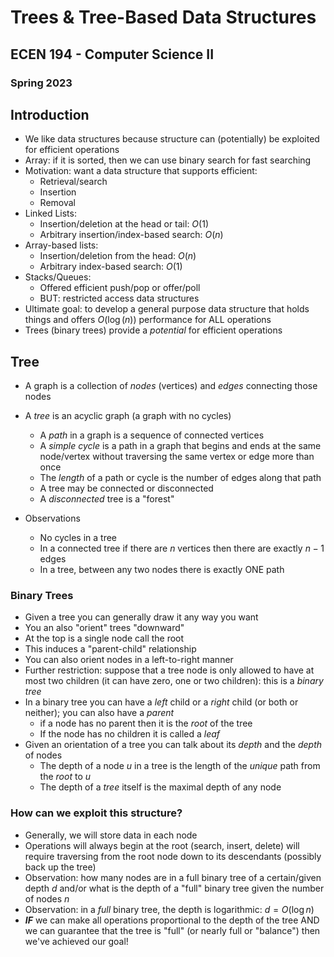
# Trees & Tree-Based Data Structures
## ECEN 194 - Computer Science II
### Spring 2023

## Introduction

* We like data structures because structure can (potentially) be exploited for efficient operations
* Array: if it is sorted, then we can use binary search for fast searching
* Motivation: want a data structure that supports efficient:
  * Retrieval/search
  * Insertion
  * Removal
* Linked Lists:
  * Insertion/deletion at the head or tail: $O(1)$
  * Arbitrary insertion/index-based search: $O(n)$
* Array-based lists:
  * Insertion/deletion from the head: $O(n)$
  * Arbitrary index-based search: $O(1)$
* Stacks/Queues:
  * Offered efficient push/pop or offer/poll
  * BUT: restricted access data structures
* Ultimate goal: to develop a general purpose data structure that holds things and offers $O(\log{(n)})$ performance for ALL operations
* Trees (binary trees) provide a *potential* for efficient operations

## Tree

* A graph is a collection of *nodes* (vertices) and *edges* connecting those nodes
* A *tree* is an acyclic graph (a graph with no cycles)
  * A *path* in a graph is a sequence of connected vertices
  * A *simple cycle* is a path in a graph that begins and ends at the same node/vertex without traversing the same vertex or edge more than once
  * The *length* of a path or cycle is the number of edges along that path
  * A tree may be connected or disconnected
  * A *disconnected* tree is a "forest"

* Observations
  * No cycles in a tree
  * In a connected tree if there are $n$ vertices then there are exactly $n-1$ edges
  * In a tree, between any two nodes there is exactly ONE path

### Binary Trees

* Given a tree you can generally draw it any way you want
* You an also "orient" trees "downward"
* At the top is a single node call the root
* This induces a "parent-child" relationship
* You can also orient nodes in a left-to-right manner
* Further restriction: suppose that a tree node is only allowed to have at most two children (it can have zero, one or two children): this is a *binary tree*
* In a binary tree you can have a *left* child or a *right* child (or both or neither); you can also have a *parent*
  * if a node has no parent then it is the *root* of the tree
  * If the node has no children it is called a *leaf*
* Given an orientation of a tree you can talk about its *depth* and the *depth* of nodes
  * The depth of a node $u$ in a tree is the length of the *unique* path from the *root* to $u$
  * The depth of a *tree* itself is the maximal depth of any node

### How can we exploit this structure?

* Generally, we will store data in each node
* Operations will always begin at the root (search, insert, delete) will require traversing from the root node down to its descendants (possibly back up the tree)
* Observation: how many nodes are in a full binary tree of a certain/given depth $d$ and/or what is the depth of a "full" binary tree given the number of nodes $n$
* Observation: in a *full* binary tree, the depth is logarithmic: $d = O(\log{n})$
* ***IF*** we can make all operations proportional to the depth of the tree AND we can guarantee that the tree is "full" (or nearly full or "balance") then we've achieved our goal!


```text









```
